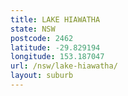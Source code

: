 ```yaml
---
title: LAKE HIAWATHA
state: NSW
postcode: 2462
latitude: -29.829194
longitude: 153.187047
url: /nsw/lake-hiawatha/
layout: suburb
---
```


